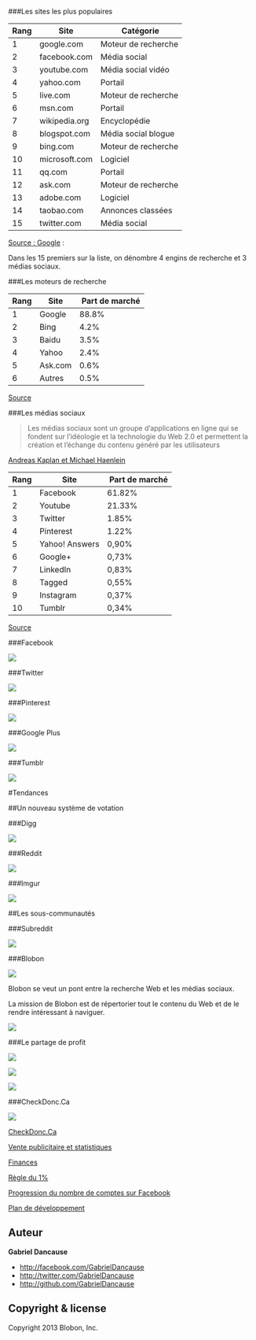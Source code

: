 ###Les sites les plus populaires

Rang | Site | Catégorie
--- | --- | ---
1  | google.com | Moteur de recherche
2  | facebook.com | Média social
3  | youtube.com | Média social vidéo
4  | yahoo.com | Portail
5  | live.com | Moteur de recherche
6  | msn.com | Portail
7  | wikipedia.org | Encyclopédie
8  | blogspot.com | Média social blogue
9  | bing.com | Moteur de recherche
10 | microsoft.com | Logiciel
11 | qq.com | Portail
12 | ask.com | Moteur de recherche
13 | adobe.com | Logiciel
14 | taobao.com | Annonces classées
15 | twitter.com | Média social

[Source : Google](http://www.google.com/adplanner/static/top1000/) :  

Dans les 15 premiers sur la liste, on dénombre 4 engins de recherche et 3 médias sociaux. 

###Les moteurs de recherche

Rang | Site | Part de marché
--- | --- | ---
1 | Google | 88.8%
2 | Bing | 4.2%
3 | Baidu | 3.5%
4 | Yahoo | 2.4%
5 | Ask.com | 0.6%
6 | Autres | 0.5%

[Source](http://www.karmasnack.com/about/search-engine-market-share/)

###Les médias sociaux

> Les médias sociaux sont un groupe d’applications en ligne qui se fondent sur l’idéologie et la technologie du Web 2.0 et permettent la création et l’échange du contenu généré par les utilisateurs

[Andreas Kaplan et Michael Haenlein](http://fr.wikipedia.org/wiki/M%C3%A9dias_sociaux)

Rang | Site | Part de marché
--- | --- | ---
1 | Facebook | 61.82%
2 | Youtube | 21.33%
3 | Twitter | 1.85%
4 | Pinterest | 1.22%
5 | Yahoo! Answers | 0,90%
6 | Google+ | 0,73%
7 | LinkedIn | 0,83%
8 | Tagged | 0,55%
9 | Instagram | 0,37%
10 |Tumblr | 0,34%

[Source](http://www.dreamgrow.com/top-10-social-networking-sites-by-market-share-of-visits-january-2013/)

###Facebook

![](img/facebook.png)

###Twitter

![](img/twitter.png)

###Pinterest

![](img/pinterest.png)

###Google Plus

![](img/google_plus.png)

###Tumblr

![](img/tumblr.png)

#Tendances

##Un nouveau système de votation

###Digg

![](img/digg.jpg)

###Reddit

![](img/reddit.png)

###Imgur

![](img/imgur.png)

##Les sous-communautés

###Subreddit

![](img/sub_reddit.png)

###Blobon

![](img/blobon.jpg)

Blobon se veut un pont entre la recherche Web et les médias sociaux.

La mission de Blobon est de répertorier tout le contenu du Web et de le rendre intéressant à naviguer.

![](img/google_blobon.png)

###Le partage de profit

![](img/adsense.png)

![](img/weseekyou.png)

![](img/google_analytics.png)

###CheckDonc.Ca

![](img/cdc.jpg)

[CheckDonc.Ca](http://checkdonc.ca)

[Vente publicitaire et statistiques](http://checkdonc.ca/i/grille.pdf)

[Finances](https://docs.google.com/spreadsheet/ccc?key=0AvrONNJmucVCdDZic1hRN2U0U0VqOXZ6YkdfOTZGVEE)

[Règle du 1%](http://fr.wikipedia.org/wiki/R%C3%A8gle_du_1_%25)

[Progression du nombre de comptes sur Facebook](http://www.datagenetics.com/blog/december32010/fbyearend.png)

[Plan de développement](https://github.com/GabrielDancause/punn.it/blob/master/docs/milestones.md)

Auteur
-------

**Gabriel Dancause**

+ http://facebook.com/GabrielDancause
+ http://twitter.com/GabrielDancause
+ http://github.com/GabrielDancause


Copyright & license
---------------------

Copyright 2013 Blobon, Inc.

